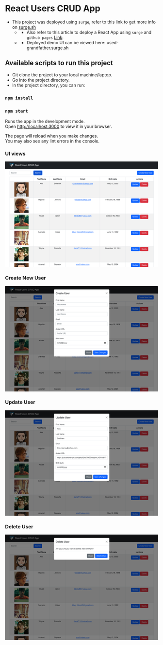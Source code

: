 # React Users CRUD App

- This project was deployed using `surge`, refer to this link to get more info on [surge.sh](https://surge.sh/)
  - - Also refer to this article to deploy a React App using `surge` and `github pages` [Link](https://www.freecodecamp.org/news/surge-vs-github-pages-deploying-a-create-react-app-project-c0ecbf317089):
  - - Deployed demo UI can be viewed here: used-grandfather.surge.sh

## Available scripts to run this project

- Git clone the project to your local machine/laptop.
- Go into the project directory.
- In the project directory, you can run:

### `npm install`

### `npm start`

Runs the app in the development mode.\
Open [http://localhost:3000](http://localhost:3000) to view it in your browser.

The page will reload when you make changes.\
You may also see any lint errors in the console.

### UI views

![view](./images/view1.png)

### Create New User

![create](./images/create.png)

### Update User

![create](./images/update.png)

### Delete User

![create](./images/delete.png)
